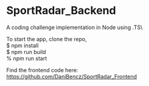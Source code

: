 # SportRadar_Backend
A coding challenge implementation in Node using .TS\

To start the app, clone the repo,\
$ npm install\
$ npm run build\
% npm run start

Find the frontend code here:\
<https://github.com/DaniBencz/SportRadar_Frontend>
